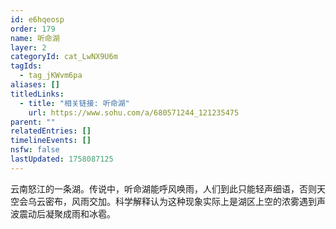 ```yaml
---
id: e6hqeosp
order: 179
name: 听命湖
layer: 2
categoryId: cat_LwNX9U6m
tagIds:
  - tag_jKWvm6pa
aliases: []
titledLinks:
  - title: "相关链接: 听命湖"
    url: https://www.sohu.com/a/680571244_121235475
parent: ""
relatedEntries: []
timelineEvents: []
nsfw: false
lastUpdated: 1758087125
---
```


云南怒江的一条湖。传说中，听命湖能呼风唤雨，人们到此只能轻声细语，否则天空会乌云密布，风雨交加。科学解释认为这种现象实际上是湖区上空的浓雾遇到声波震动后凝聚成雨和冰雹。